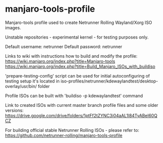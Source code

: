 # manjaro-tools-profile
Manjaro-tools profile used to create Netrunner Rolling Wayland/Xorg ISO images.

Unstable repositories - experimental kernel - for testing purposes only.

Default username: netrunner
Default password: netrunner

Links to wiki with instructions how to build and modify the profile:
https://wiki.manjaro.org/index.php?title=Manjaro-tools
https://wiki.manjaro.org/index.php?title=Build_Manjaro_ISOs_with_buildiso

'prepare-testing-config' script can be used for initial autoconfiguring of testing setup
it's located in iso-profiles/netrunner/kdewaylandtest/desktop-overlay/usr/bin/ folder

Profile ISOs can be built with 'buildiso -p kdewaylandtest' command

Link to created ISOs with current master branch profile files and some older versions: 
https://drive.google.com/drive/folders/1ptFf2tZYNC3i04aAL1l84TyABeI60QCZ

For building official stable Netrunner Rolling ISOs - please refer to:
https://github.com/netrunner-rolling/manjaro-tools-profile
